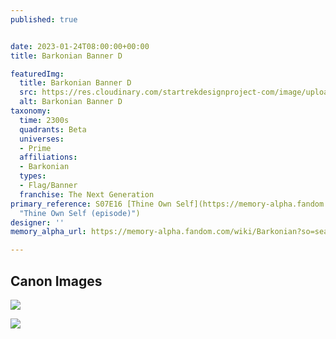 ```yaml
---
published: true


date: 2023-01-24T08:00:00+00:00
title: Barkonian Banner D

featuredImg:
  title: Barkonian Banner D
  src: https://res.cloudinary.com/startrekdesignproject-com/image/upload/v1674613779/Barkonian-Banner-D.png
  alt: Barkonian Banner D
taxonomy:
  time: 2300s
  quadrants: Beta
  universes:
  - Prime
  affiliations:
  - Barkonian
  types:
  - Flag/Banner
  franchise: The Next Generation
primary_reference: S07E16 [Thine Own Self](https://memory-alpha.fandom.com/wiki/Thine_Own_Self_(episode)
  "Thine Own Self (episode)")
designer: ''
memory_alpha_url: https://memory-alpha.fandom.com/wiki/Barkonian?so=search

---
```

## Canon Images

![](https://res.cloudinary.com/startrekdesignproject-com/image/upload/v1674613779/Barkonian-Banner-D_TNG-7x16-1.jpg)

![](https://res.cloudinary.com/startrekdesignproject-com/image/upload/v1674613779/Barkonian-Banner-D_TNG-7x16-2.jpg)